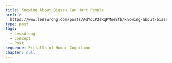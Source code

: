 ```yaml
---
title: Knowing About Biases Can Hurt People
href: >-
  https://www.lesswrong.com/posts/AdYdLP2sRqPMoe8fb/knowing-about-biases-can-hurt-people
type: post
tags:
  - LessWrong
  - Concept
  - Post
sequence: Pitfalls of Human Cognition
chapter: null
---
```


